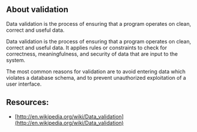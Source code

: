 ## About validation

Data validation is the process of ensuring that a program operates on clean, correct and useful data.

Data validation is the process of ensuring that a program operates on clean, correct and useful data. It applies rules or constraints to check for correctness, meaningfulness, and security of data that are input to the system.

The most common reasons for validation are to avoid entering data which violates a database schema, and to prevent unauthorized exploitation of a user interface.

## Resources:

*   [http://en.wikipedia.org/wiki/Data_validation](http://en.wikipedia.org/wiki/Data_validation)